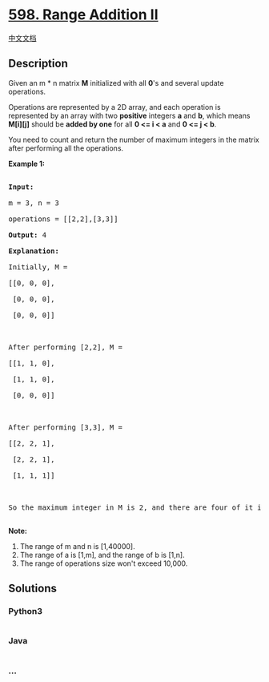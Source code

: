 # [598. Range Addition II](https://leetcode.com/problems/range-addition-ii)

[中文文档](/solution/0500-0599/0598.Range%20Addition%20II/README.md)

## Description

<p>Given an m * n matrix <b>M</b> initialized with all <b>0</b>'s and several update operations.</p>

<p>Operations are represented by a 2D array, and each operation is represented by an array with two <b>positive</b> integers <b>a</b> and <b>b</b>, which means <b>M[i][j]</b> should be <b>added by one</b> for all <b>0 <= i < a</b> and <b>0 <= j < b</b>. </p>

<p>You need to count and return the number of maximum integers in the matrix after performing all the operations.</p>

<p><b>Example 1:</b><br />

<pre>

<b>Input:</b> 

m = 3, n = 3

operations = [[2,2],[3,3]]

<b>Output:</b> 4

<b>Explanation:</b> 

Initially, M = 

[[0, 0, 0],

 [0, 0, 0],

 [0, 0, 0]]



After performing [2,2], M = 

[[1, 1, 0],

 [1, 1, 0],

 [0, 0, 0]]



After performing [3,3], M = 

[[2, 2, 1],

 [2, 2, 1],

 [1, 1, 1]]



So the maximum integer in M is 2, and there are four of it in M. So return 4.

</pre>

</p>

<p><b>Note:</b><br>

<ol>

<li>The range of m and n is [1,40000].</li>

<li>The range of a is [1,m], and the range of b is [1,n].</li>

<li>The range of operations size won't exceed 10,000.</li>

</ol>

</p>

## Solutions

<!-- tabs:start -->

### **Python3**

```python

```

### **Java**

```java

```

### **...**

```

```

<!-- tabs:end -->
